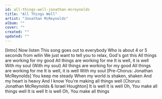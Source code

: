 ```yaml
---
id: all-things-well-jonathan-mcreynolds
title: "All Things Well"
artist: "Jonathan McReynolds"
album: ""
cover: ""
created: ""
updated: ""
---
```


[Intro]
Now listen
This song goes out to everybody
Who is about 4 or 5 seconds from wilin
We just want to tell you to relax, God's got this
All things are working for my good
All things are working for me
It is well, it is well
With my soul (With my soul)
All things are working for my good
All things are working for me
It is well, it is well
With my soul
[Pre-Chorus: Jonathan McReynolds]
You keep me steady
When my world is shaken, shaken
And my heart is heavy
And I know You're making all things well
[Chorus: Jonathan McReynolds & Israel Houghton]
It is well
It is well
Oh, You make all things well
It is well
It is well
Oh, You make all things